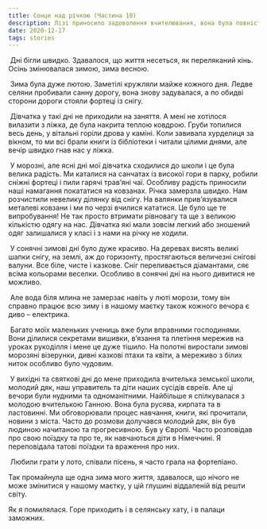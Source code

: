 ```yaml
---
title: Сонце над річкою (Частина 10)
description: Лізі приносило задоволення вчителювання, вона була повністю заклопотана у ньому, але самотність її душила, друзів у неї не було
date: 2020-12-17
tags: stories
---
```




​     Дні бігли швидко. Здавалося, що життя несеться, як переляканий кінь. Осінь змінювалася зимою, зима весною. 

​     Зима була дуже лютою. Заметілі кружляли майже кожного дня. Ледве селяни пробивали санну дорогу, вона знову задувалася, а по обидві сторони дороги стояли фортеці із снігу. 

​     Дівчатка у такі дні не приходили на заняття. А мені не хотілося вилазити з ліжка, де була накрита теплою ковдрою. Груби топилися весь день, у вітальні горіли дрова у каміні. Коли завивала хурделиця за вікном, то ми всі брали книги із бібліотеки і читали цілими днями, але вечір швидко гнав нас у ліжка. 

​     У морозні, але ясні дні мої дівчатка сходилися до школи і це була велика радість. Ми каталися на санчатах із високої гори в парку, робили сніжні фортеці і пили гарячі трав’яні чаї. Особливу радість приносили наші намагання покататися на ковзанах. Річка замерзла швидко. Нам розчистили невелику ділянку від снігу. На валянки прив’язувалися металеві ковзани і ми по черзі вчилися кататися. Це було ще те випробування! Не так просто втримати рівновагу та ще з великою кількістю одягу на нас. Дівчатка які мали зовсім легкий або зношений одяг залишалися у класі і з нами на річку не ходили. 

​    У сонячні зимові дні було дуже красиво. На деревах висять великі шапки снігу, на землі, аж до горизонту, простягаються величезні снігові валуни. Все біле, чисте і казкове. Сніг переливається діамантами, сяє всіма кольорами веселки. Особливо в сонячні дні на нього дивитися не можливо. 

​     Але вода біля млина не замерзає навіть у люті морози, тому він справно працює всю зиму і в нашому маєтку також кожного вечора є диво – електрика.

​     Багато моїх маленьких учениць вже були вправними господинями. Вони ділилися секретами вишивки, в’язання та плетіння мережив на уроках рукоділля і мене це дуже тішило. На полотні виростали зимові морозяні візерунки, дивні казкові птахи та квіти, а мереживо з білих ниток особливо було чудовим. 

​     У вихідні та святкові дні до мене приходила вчителька земської школи, молодий дяк, наш управитель та діти наших сусідів євреїв. Але ці вечори були нудними та одноманітними. Найбільше я спілкувалася з молодою вчителькою Ганною. Вона була русява, кирпата та в ластовинні. Ми обговорювали процес навчання, книги, які прочитали, новини з міста. Часто до розмови долучався молодий дяк, він був людиною начитаною та прогресивною. Був у Європі. Часто розповідав про свою поїздку та про те, як навчаються діти в Німеччині. Я переповідала татові поїздки та враження про них. 

​    Любили грати у лото, співали пісень, я часто грала на фортепіано. 

   Так промайнула ще одна зима мого життя, здавалося, що нічого не може змінитися у нашому маєтку, у цій глушині віддаленій від решти світу.

   Як я помилялася.  Горе приходить і в селянську хату, і в палаци заможних.  